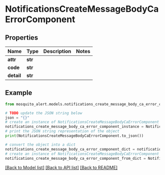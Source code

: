 # NotificationsCreateMessageBodyCaErrorComponent


## Properties

Name | Type | Description | Notes
------------ | ------------- | ------------- | -------------
**attr** | **str** |  | 
**code** | **str** |  | 
**detail** | **str** |  | 

## Example

```python
from mosquito_alert.models.notifications_create_message_body_ca_error_component import NotificationsCreateMessageBodyCaErrorComponent

# TODO update the JSON string below
json = "{}"
# create an instance of NotificationsCreateMessageBodyCaErrorComponent from a JSON string
notifications_create_message_body_ca_error_component_instance = NotificationsCreateMessageBodyCaErrorComponent.from_json(json)
# print the JSON string representation of the object
print(NotificationsCreateMessageBodyCaErrorComponent.to_json())

# convert the object into a dict
notifications_create_message_body_ca_error_component_dict = notifications_create_message_body_ca_error_component_instance.to_dict()
# create an instance of NotificationsCreateMessageBodyCaErrorComponent from a dict
notifications_create_message_body_ca_error_component_from_dict = NotificationsCreateMessageBodyCaErrorComponent.from_dict(notifications_create_message_body_ca_error_component_dict)
```
[[Back to Model list]](../README.md#documentation-for-models) [[Back to API list]](../README.md#documentation-for-api-endpoints) [[Back to README]](../README.md)


